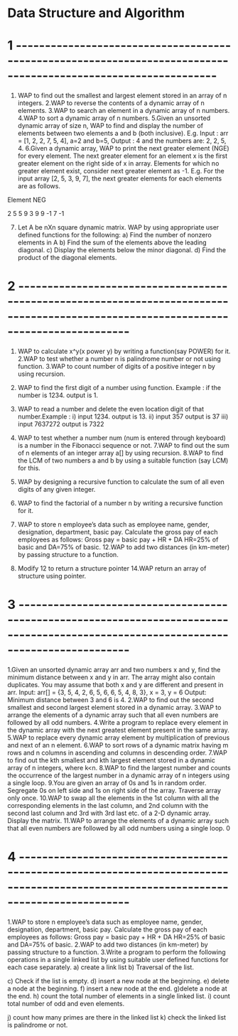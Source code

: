 # Data Structure and Algorithm


# 1 ---------------------------------------------------------------------------------------------------------------
1. WAP to find out the smallest and largest element stored in an array of n integers.
2.WAP to reverse the contents of a dynamic array of n elements.
3.WAP to search an element in a dynamic array of n numbers.
4.WAP to sort a dynamic array of n numbers.
5.Given an unsorted dynamic array of size n, WAP to find and display the number of elements between two elements a and b (both inclusive). E.g. Input : arr = [1, 2, 2, 7, 5, 4], a=2 and b=5, Output : 4 and the numbers are: 2, 2, 5, 4.
6.Given a dynamic array, WAP to print the next greater element (NGE) for every element. The next greater element for an element x is the first greater element on the right side of x in array. Elements for which no greater element exist, consider next greater element as -1. E.g. For the input array [2, 5, 3, 9, 7], the next greater elements for each elements are as follows.

Element             NEG


2                         5
5                         9
3                         9
9                         -1
7                         -1


7. Let A be nXn square dynamic matrix. WAP by using appropriate user defined functions for the following:
a) Find the number of nonzero elements in A
b) Find the sum of the elements above the leading diagonal.
c) Display the elements below the minor diagonal.
d) Find the product of the diagonal elements.

# 2 -------------------------------------------------------------------------------------------------------------------------------------
1. WAP to calculate x^y(x power y) by writing a function(say POWER) for it.
2.WAP to test whether a number n is palindrome number or not using function.
3.WAP to count number of digits of a positive integer n by using recursion.
4. WAP to find the first digit of a number using function. Example : if the number is 1234. output is 1.
5. WAP to read a number and delete the even location digit of that number.Example : i) input 1234. output is 13.
ii) input 357 output is 37
iii) input 7637272 output is 7322
6. WAP to test whether a number num (num is entered through keyboard) is a number in the Fibonacci sequence or not.
7.WAP to find out the sum of n elements of an integer array a[] by using recursion.
8.WAP to find the LCM of two numbers a and b by using a suitable function (say LCM) for this.
9. WAP by designing a recursive function to calculate the sum of all even digits of any given integer.
10. WAP to find the factorial of a number n by writing a recursive function for it.


11. WAP to store n employee’s data such as employee name, gender,
designation, department, basic pay. Calculate the gross pay of each
employees as follows:
Gross pay = basic pay + HR + DA
HR=25% of basic and DA=75% of basic.
12.WAP to add two distances (in km-meter) by passing structure to a function.
13. Modify 12 to return a structure pointer
14.WAP return an array of structure using pointer.
 

# 3 -------------------------------------------------------------------------------------------------------------------------------------
1.Given an unsorted
dynamic array arr and two numbers x and y, find the minimum distance
between x and y in arr. The array might also contain duplicates. You may
assume that both x and y are different and present in arr.
Input: arr[] = {3, 5, 4, 2, 6, 5, 6, 6, 5, 4, 8, 3}, x = 3, y = 6
Output: Minimum distance between 3 and 6 is 4.
2.WAP to find out the second smallest and second largest element stored in a dynamic array.
3.WAP to arrange the elements of a dynamic array such that all even numbers are followed by all odd numbers.
4.Write a program to replace every element in the dynamic array with the next greatest element present in the same array.
5.WAP to replace every dynamic array element by multiplication of previous and next of an n element.
6.WAP to sort rows of a dynamic matrix having m rows and n columns in ascending and columns in descending order.
7.WAP to find out the kth smallest and kth largest element stored in a dynamic array of n integers, where k<n.
8.WAP
to find the largest number and counts the occurrence of the largest
number in a dynamic array of n integers using a single loop.
9.You
are given an array of 0s and 1s in random order. Segregate 0s on left
side and 1s on right side of the array. Traverse array only once.
10.WAP
to swap all the elements in the 1st column with all the corresponding
elements in the last column, and 2nd column with the second last column
and 3rd with 3rd last etc. of a 2-D dynamic array. Display the matrix.
11.WAP
to arrange the elements of a dynamic array such that all even numbers
are followed by all odd numbers using a single loop.
0



# 4 -------------------------------------------------------------------------------------------------------------------------------------
1.WAP to store n employee’s data such as employee name, gender,
designation, department, basic pay. Calculate the gross pay of each
employees as follows:
Gross pay = basic pay + HR + DA
HR=25% of basic and DA=75% of basic.
2.WAP to add two distances (in km-meter) by passing structure to a function.
3.Write
a program to perform the following operations in a single
linked list by using suitable user defined functions for each case separately.
a) create a link list
b) Traversal of the list.

c) Check if the list is empty.
d) insert a new node at the beginning.
e) delete a node at the beginning.
f) insert a new node at the end.
g)delete a node at the end.
h) count the total number of elements in a single linked list.
i) count total number of odd and even elements.

j) count how many primes are there in the linked list
k) check the linked list is palindrome or not.

